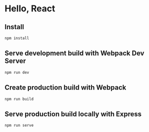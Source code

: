 # Hello, React

## Install

`npm install`

## Serve development build with Webpack Dev Server

`npm run dev`

## Create production build with Webpack

`npm run build`

## Serve production build locally with Express

`npm run serve`
